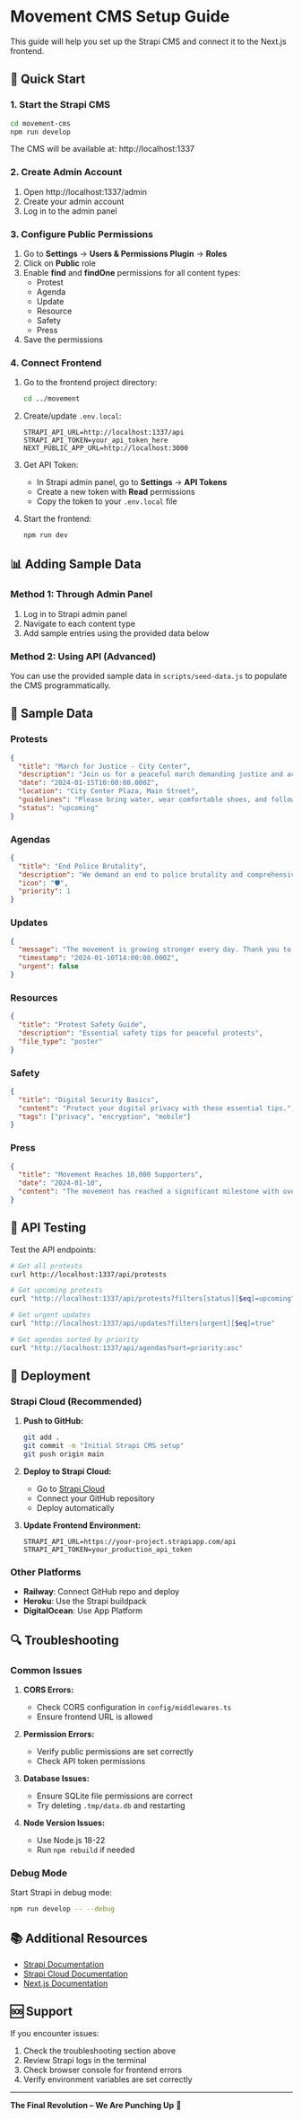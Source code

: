# Movement CMS Setup Guide

This guide will help you set up the Strapi CMS and connect it to the Next.js frontend.

## 🚀 Quick Start

### 1. Start the Strapi CMS

```bash
cd movement-cms
npm run develop
```

The CMS will be available at: http://localhost:1337

### 2. Create Admin Account

1. Open http://localhost:1337/admin
2. Create your admin account
3. Log in to the admin panel

### 3. Configure Public Permissions

1. Go to **Settings** → **Users & Permissions Plugin** → **Roles**
2. Click on **Public** role
3. Enable **find** and **findOne** permissions for all content types:
   - Protest
   - Agenda
   - Update
   - Resource
   - Safety
   - Press
4. Save the permissions

### 4. Connect Frontend

1. Go to the frontend project directory:

   ```bash
   cd ../movement
   ```

2. Create/update `.env.local`:

   ```env
   STRAPI_API_URL=http://localhost:1337/api
   STRAPI_API_TOKEN=your_api_token_here
   NEXT_PUBLIC_APP_URL=http://localhost:3000
   ```

3. Get API Token:

   - In Strapi admin panel, go to **Settings** → **API Tokens**
   - Create a new token with **Read** permissions
   - Copy the token to your `.env.local` file

4. Start the frontend:
   ```bash
   npm run dev
   ```

## 📊 Adding Sample Data

### Method 1: Through Admin Panel

1. Log in to Strapi admin panel
2. Navigate to each content type
3. Add sample entries using the provided data below

### Method 2: Using API (Advanced)

You can use the provided sample data in `scripts/seed-data.js` to populate the CMS programmatically.

## 📝 Sample Data

### Protests

```json
{
  "title": "March for Justice - City Center",
  "description": "Join us for a peaceful march demanding justice and accountability.",
  "date": "2024-01-15T10:00:00.000Z",
  "location": "City Center Plaza, Main Street",
  "guidelines": "Please bring water, wear comfortable shoes, and follow all safety guidelines.",
  "status": "upcoming"
}
```

### Agendas

```json
{
  "title": "End Police Brutality",
  "description": "We demand an end to police brutality and comprehensive police reform.",
  "icon": "🛡️",
  "priority": 1
}
```

### Updates

```json
{
  "message": "The movement is growing stronger every day. Thank you to all participants!",
  "timestamp": "2024-01-10T14:00:00.000Z",
  "urgent": false
}
```

### Resources

```json
{
  "title": "Protest Safety Guide",
  "description": "Essential safety tips for peaceful protests",
  "file_type": "poster"
}
```

### Safety

```json
{
  "title": "Digital Security Basics",
  "content": "Protect your digital privacy with these essential tips.",
  "tags": ["privacy", "encryption", "mobile"]
}
```

### Press

```json
{
  "title": "Movement Reaches 10,000 Supporters",
  "date": "2024-01-10",
  "content": "The movement has reached a significant milestone with over 10,000 supporters."
}
```

## 🔧 API Testing

Test the API endpoints:

```bash
# Get all protests
curl http://localhost:1337/api/protests

# Get upcoming protests
curl "http://localhost:1337/api/protests?filters[status][$eq]=upcoming"

# Get urgent updates
curl "http://localhost:1337/api/updates?filters[urgent][$eq]=true"

# Get agendas sorted by priority
curl "http://localhost:1337/api/agendas?sort=priority:asc"
```

## 🚀 Deployment

### Strapi Cloud (Recommended)

1. **Push to GitHub:**

   ```bash
   git add .
   git commit -m "Initial Strapi CMS setup"
   git push origin main
   ```

2. **Deploy to Strapi Cloud:**

   - Go to [Strapi Cloud](https://cloud.strapi.io)
   - Connect your GitHub repository
   - Deploy automatically

3. **Update Frontend Environment:**
   ```env
   STRAPI_API_URL=https://your-project.strapiapp.com/api
   STRAPI_API_TOKEN=your_production_api_token
   ```

### Other Platforms

- **Railway**: Connect GitHub repo and deploy
- **Heroku**: Use the Strapi buildpack
- **DigitalOcean**: Use App Platform

## 🔍 Troubleshooting

### Common Issues

1. **CORS Errors:**

   - Check CORS configuration in `config/middlewares.ts`
   - Ensure frontend URL is allowed

2. **Permission Errors:**

   - Verify public permissions are set correctly
   - Check API token permissions

3. **Database Issues:**

   - Ensure SQLite file permissions are correct
   - Try deleting `.tmp/data.db` and restarting

4. **Node Version Issues:**
   - Use Node.js 18-22
   - Run `npm rebuild` if needed

### Debug Mode

Start Strapi in debug mode:

```bash
npm run develop -- --debug
```

## 📚 Additional Resources

- [Strapi Documentation](https://docs.strapi.io/)
- [Strapi Cloud Documentation](https://docs.strapi.io/cloud/)
- [Next.js Documentation](https://nextjs.org/docs)

## 🆘 Support

If you encounter issues:

1. Check the troubleshooting section above
2. Review Strapi logs in the terminal
3. Check browser console for frontend errors
4. Verify environment variables are set correctly

---

**The Final Revolution – We Are Punching Up** 🚀
